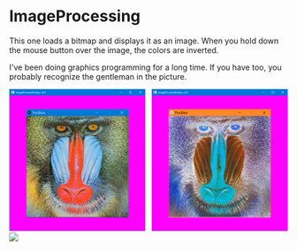# ImageProcessing

This one loads a bitmap and displays it as an image. When you hold down the mouse button over the image, the colors
are inverted.

I've been doing graphics programming for a long time. If you have too, you probably recognize the gentleman in the picture.

![A mandrill and his negative image.](ScreenCap.png "A mandrill and his negative image.")
![](ScreenCap.gif)
